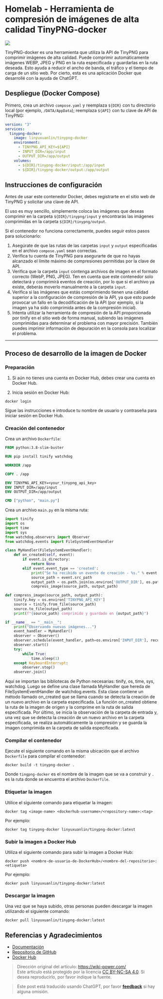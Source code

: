 # Homelab - Herramienta de compresión de imágenes de alta calidad TinyPNG-docker

![](https://img.wiki-power.com/d/wiki-media/img/20230416163137.png)

TinyPNG-docker es una herramienta que utiliza la API de TinyPNG para comprimir imágenes de alta calidad. Puede comprimir automáticamente imágenes WEBP, JPEG y PNG en la ruta especificada y guardarlas en la ruta deseada. Esto ayuda a reducir el ancho de banda, el tráfico y el tiempo de carga de un sitio web. Por cierto, esta es una aplicación Docker que desarrollé con la ayuda de ChatGPT.

## Despliegue (Docker Compose)

Primero, crea un archivo `compose.yaml` y reemplaza `${DIR}` con tu directorio local (por ejemplo, `/DATA/AppData`); reemplaza `${API}` con tu clave de API de TinyPNG:

```yaml title="compose.yaml"
version: "3"
services:
  tinypng-docker:
    image: linyuxuanlin/tinypng-docker
    environment:
      - TINYPNG_API_KEY=${API}
      - INPUT_DIR=/app/input
      - OUTPUT_DIR=/app/output
    volumes:
      - ${DIR}/tinypng-docker/input:/app/input
      - ${DIR}/tinypng-docker/output:/app/output
```

## Instrucciones de configuración

Antes de usar este contenedor Docker, debes registrarte en el sitio web de TinyPNG y solicitar una clave de API.

El uso es muy sencillo, simplemente coloca las imágenes que deseas comprimir en la carpeta `${DIR}/tinypng/input` y encontrarás las imágenes comprimidas en la carpeta `${DIR}/tinypng/output`.

Si el contenedor no funciona correctamente, puedes seguir estos pasos para solucionarlo:

1. Asegúrate de que las rutas de las carpetas `input` y `output` especificadas en el archivo `compose.yaml` sean correctas.
2. Verifica tu cuenta de TinyPNG para asegurarte de que no hayas alcanzado el límite máximo de compresiones permitidas por la clave de API.
3. Verifica que la carpeta `input` contenga archivos de imagen en el formato correcto (WebP, PNG, JPEG). Ten en cuenta que este contenedor solo detectará y comprimirá eventos de creación, por lo que si el archivo ya existe, deberás moverlo manualmente a la carpeta `input`.
4. Verifica si las imágenes que estás comprimiendo tienen una calidad superior a la configuración de compresión de la API, ya que esto puede provocar un fallo en la decodificación de la API (por ejemplo, si la imagen ya ha sido comprimida antes de la compresión inicial).
5. Intenta utilizar la herramienta de compresión de la API proporcionada por tinify en el sitio web de forma manual, subiendo las imágenes comprimidas para determinar el problema con mayor precisión. También puedes imprimir información de depuración en la consola para localizar el problema.

---

## Proceso de desarrollo de la imagen de Docker

### Preparación

1. Si aún no tienes una cuenta en Docker Hub, debes crear una cuenta en Docker Hub.

2. Inicia sesión en Docker Hub:

```shell
docker login
```

Sigue las instrucciones e introduce tu nombre de usuario y contraseña para iniciar sesión en Docker Hub.

### Creación del contenedor

Crea un archivo `Dockerfile`:

```Dockerfile title="Dockerfile"
FROM python:3.8-slim-buster

RUN pip install tinify watchdog

WORKDIR /app

COPY . /app

ENV TINYPNG_API_KEY=<your_tinypng_api_key>
ENV INPUT_DIR=/app/input
ENV OUTPUT_DIR=/app/output

CMD ["python", "main.py"]
```

Crea un archivo `main.py` en la misma ruta:

```py title="main.py"
import tinify
import os
import time
import sys
from watchdog.observers import Observer
from watchdog.events import FileSystemEventHandler

class MyHandler(FileSystemEventHandler):
    def on_created(self, event):
        if event.is_directory:
            return None
        elif event.event_type == 'created':
            print("Se ha recibido un evento de creación - %s." % event.src_path)
            source_path = event.src_path
            output_path = os.path.join(os.environ['OUTPUT_DIR'], os.path.basename(source_path))
            compress_image(source_path, output_path)

def compress_image(source_path, output_path):
    tinify.key = os.environ['TINYPNG_API_KEY']
    source = tinify.from_file(source_path)
    source.to_file(output_path)
    print(f"{source_path} comprimido y guardado en {output_path}")

if __name__ == "__main__":
    print("Observando nuevas imágenes...")
    event_handler = MyHandler()
    observer = Observer()
    observer.schedule(event_handler, path=os.environ['INPUT_DIR'], recursive=False)
    observer.start()
    try:
        while True:
            time.sleep(1)
    except KeyboardInterrupt:
        observer.stop()
    observer.join()
```

Aquí se importan las bibliotecas de Python necesarias: tinify, os, time, sys, watchdog. Luego se define una clase llamada MyHandler que hereda de FileSystemEventHandler de watchdog.events. Esta clase contiene un método llamado on_created que se llama cuando se detecta la creación de un nuevo archivo en la carpeta especificada. La función on_created obtiene la ruta de la imagen de origen y la comprime en la ruta de salida especificada. Por último, se inicia la observación de la carpeta de entrada y, una vez que se detecta la creación de un nuevo archivo en la carpeta especificada, se realiza automáticamente la compresión y se guarda la imagen comprimida en la carpeta de salida especificada.

### Compilar el contenedor

Ejecute el siguiente comando en la misma ubicación que el archivo `Dockerfile` para compilar el contenedor:

```shell
docker build -t tinypng-docker .
```

Donde `tingpng-docker` es el nombre de la imagen que se va a construir y `.` es la ruta donde se encuentra el archivo `Dockerfile`.

### Etiquetar la imagen

Utilice el siguiente comando para etiquetar la imagen:

```shell
docker tag <image-name> <dockerhub-username>/<repository-name>:<tag>
```

Por ejemplo:

```shell
docker tag tinypng-docker linyuxuanlin/tinypng-docker:latest
```


### Subir la imagen a Docker Hub

Utiliza el siguiente comando para subir la imagen a Docker Hub:

```shell
docker push <nombre-de-usuario-de-DockerHub>/<nombre-del-repositorio>:<etiqueta>
```

Por ejemplo:

```shell
docker push linyuxuanlin/tinypng-docker:latest
```

### Descargar la imagen

Una vez que se haya subido, otras personas pueden descargar la imagen utilizando el siguiente comando:

```shell
docker pull linyuxuanlin/tinypng-docker:latest
```

## Referencias y Agradecimientos

- [Documentación](https://wiki-power.com/Homelab-%E9%AB%98%E8%B4%A8%E9%87%8F%E5%9B%BE%E7%89%87%E5%8E%8B%E7%BC%A9%E5%B7%A5%E5%85%B7TinyPNG-docker)
- [Repositorio de GitHub](https://github.com/linyuxuanlin/Dockerfiles/tree/main/tinypng-docker)
- [Docker Hub](https://hub.docker.com/r/linyuxuanlin/tinypng-docker)

> Dirección original del artículo: <https://wiki-power.com/>  
> Este artículo está protegido por la licencia [CC BY-NC-SA 4.0](https://creativecommons.org/licenses/by/4.0/deed.zh). Si desea reproducirlo, por favor indique la fuente.

> Este post está traducido usando ChatGPT, por favor [**feedback**](https://github.com/linyuxuanlin/Wiki_MkDocs/issues/new) si hay alguna omisión.